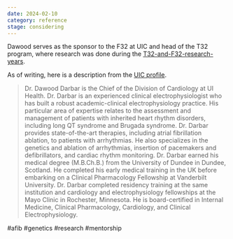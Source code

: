 ```yaml
---
date: 2024-02-10
category: reference
stage: considering
---
```


Dawood serves as the sponsor to the F32 at UIC and head of the T32 program, where research was done during the [T32-and-F32-research-years](T32-and-F32-research-years.md). 


As of writing, here is a description from the [UIC profile](https://hospital.uillinois.edu/find-a-doctor/dawood-darbar).

> Dr. Dawood Darbar is the Chief of the Division of Cardiology at UI Health. Dr. Darbar is an experienced clinical electrophysiologist who has built a robust academic-clinical electrophysiology practice. His particular area of expertise relates to the assessment and management of patients with inherited heart rhythm disorders, including long QT syndrome and Brugada syndrome. Dr. Darbar provides state-of-the-art therapies, including atrial fibrillation ablation, to patients with arrhythmias. He also specializes in the genetics and ablation of arrhythmias, insertion of pacemakers and defibrillators, and cardiac rhythm monitoring. Dr. Darbar earned his medical degree (M.B.Ch.B.) from the University of Dundee in Dundee, Scotland. He completed his early medical training in the UK before embarking on a Clinical Pharmacology Fellowship at Vanderbilt University. Dr. Darbar completed residency training at the same institution and cardiology and electrophysiology fellowships at the Mayo Clinic in Rochester, Minnesota. He is board-certified in Internal Medicine, Clinical Pharmacology, Cardiology, and Clinical Electrophysiology.

#afib 
#genetics 
#research 
#mentorship
